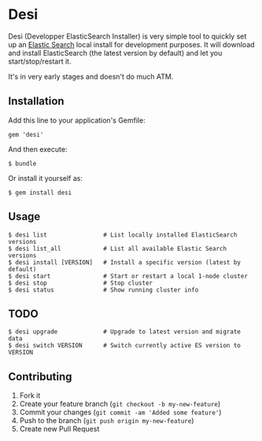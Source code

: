 # Desi

Desi (Developper ElasticSearch Installer) is very simple tool to quickly set up
an [Elastic Search](http://www.elasticsearch.org/) local install for
development purposes. It will download and install ElasticSearch (the latest
version by default) and let you start/stop/restart it.

It's in very early stages and doesn't do much ATM.

## Installation

Add this line to your application's Gemfile:

    gem 'desi'

And then execute:

    $ bundle

Or install it yourself as:

    $ gem install desi

## Usage

    $ desi list                # List locally installed ElasticSearch versions
    $ desi list_all            # List all available Elastic Search versions
    $ desi install [VERSION]   # Install a specific version (latest by default)
    $ desi start               # Start or restart a local 1-node cluster
    $ desi stop                # Stop cluster
    $ desi status              # Show running cluster info

## TODO

    $ desi upgrade             # Upgrade to latest version and migrate data
    $ desi switch VERSION      # Switch currently active ES version to VERSION

## Contributing

1. Fork it
2. Create your feature branch (`git checkout -b my-new-feature`)
3. Commit your changes (`git commit -am 'Added some feature'`)
4. Push to the branch (`git push origin my-new-feature`)
5. Create new Pull Request
